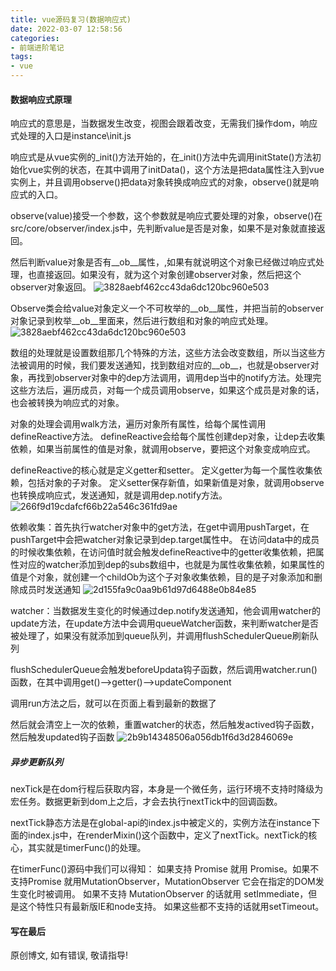 ```yaml
---
title: vue源码复习(数据响应式)
date: 2022-03-07 12:58:56
categories: 
- 前端进阶笔记
tags: 
- vue
---
```



#### 数据响应式原理

响应式的意思是，当数据发生改变，视图会跟着改变，无需我们操作dom，响应式处理的入口是instance\init.js

响应式是从vue实例的_init()方法开始的，在_init()方法中先调用initState()方法初始化vue实例的状态，在其中调用了initData()，这个方法是把data属性注入到vue实例上，并且调用observe()把data对象转换成响应式的对象，observe()就是响应式的入口。

observe(value)接受一个参数，这个参数就是响应式要处理的对象，observe()在src/core/observer/index.js中，先判断value是否是对象，如果不是对象就直接返回。

然后判断value对象是否有__ob__属性，,如果有就说明这个对象已经做过响应式处理，也直接返回。如果没有，就为这个对象创建observer对象，然后把这个observer对象返回。
![3828aebf462cc43da6dc120bc960e503](1646185395364.jpg)

Observe类会给value对象定义一个不可枚举的__ob__属性，并把当前的observer对象记录到枚举__ob__里面来，然后进行数组和对象的响应式处理。
![3828aebf462cc43da6dc120bc960e503](56737F2A-8FF5-475B-AC0F-BFA25015690F.png)

数组的处理就是设置数组那几个特殊的方法，这些方法会改变数组，所以当这些方法被调用的时候，我们要发送通知，找到数组对应的__ob__，也就是observer对象，再找到observer对象中的dep方法调用，调用dep当中的notify方法。处理完这些方法后，遍历成员，对每一个成员调用observe，如果这个成员是对象的话，也会被转换为响应式的对象。 

对象的处理会调用walk方法，遍历对象所有属性，给每个属性调用defineReactive方法。
defineReactive会给每个属性创建dep对象，让dep去收集依赖，如果当前属性的值是对象，就调用observe，要把这个对象变成响应式。

defineReactive的核心就是定义getter和setter。
定义getter为每一个属性收集依赖，包括对象的子对象。
定义setter保存新值，如果新值是对象，就调用observe也转换成响应式，发送通知，就是调用dep.notify方法。
![266f9d19cdafcf66b22a546c361fd9ae](3A65CD6C-0740-42ED-9185-19234C239D9E.png)

依赖收集：首先执行watcher对象中的get方法，在get中调用pushTarget，在pushTarget中会把watcher对象记录到dep.target属性中。
在访问data中的成员的时候收集依赖，在访问值时就会触发defineReactive中的getter收集依赖，把属性对应的watcher添加到dep的subs数组中，也就是为属性收集依赖，如果属性的值是个对象，就创建一个childOb为这个子对象收集依赖，目的是子对象添加和删除成员时发送通知
![2d155fa9c0aa9b61d97d6488e0b84e85](E9D9E42D-6D38-4EDF-AE3B-69D7B782008A.png)

watcher：当数据发生变化的时候通过dep.notify发送通知，他会调用watcher的update方法，在update方法中会调用queueWatcher函数，来判断watcher是否被处理了，如果没有就添加到queue队列，并调用flushSchedulerQueue刷新队列

flushSchedulerQueue会触发beforeUpdata钩子函数，然后调用watcher.run()函数，在其中调用get()–>getter()–>updateComponent

调用run方法之后，就可以在页面上看到最新的数据了

然后就会清空上一次的依赖，重置watcher的状态，然后触发actived钩子函数，然后触发updated钩子函数
![2b9b14348506a056db1f6d3d2846069e](6733F301-2725-441A-AD21-4C54011B6FE2.png)



##### 异步更新队列

nexTick是在dom行程后获取内容，本身是一个微任务，运行环境不支持时降级为宏任务。数据更新到dom上之后，才会去执行nextTick中的回调函数。

nextTick静态方法是在global-api的index.js中被定义的，实例方法在instance下面的index.js中，在renderMixin()这个函数中，定义了nextTick。nextTick的核心，其实就是timerFunc()的处理。

在timerFunc()源码中我们可以得知：
如果支持 Promise 就用 Promise。如果不支持Promise
就用MutationObserver，MutationObserver 它会在指定的DOM发生变化时被调用。
如果不支持 MutationObserver 的话就用 setImmediate，但是这个特性只有最新版IE和node支持。
如果这些都不支持的话就用setTimeout。



#### 写在最后

原创博文, 如有错误, 敬请指导!